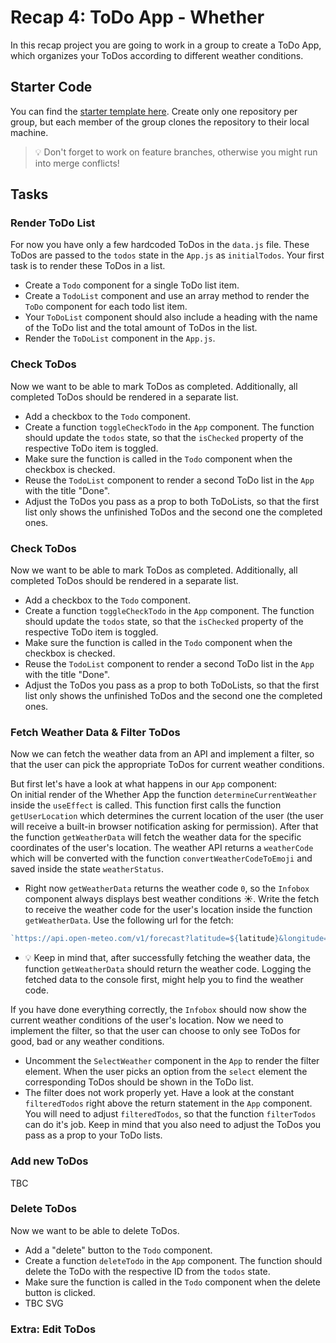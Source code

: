 # Recap 4: ToDo App - Whether

In this recap project you are going to work in a group to create a ToDo App, which organizes your ToDos according to different weather conditions.

## Starter Code

You can find the
[starter template here](https://github.com/ahohnsen/whether-template).
Create only one repository per group, but each member of the group clones the repository to their local machine.

> 💡 Don't forget to work on feature branches, otherwise you might run into merge conflicts!

## Tasks

### Render ToDo List

For now you have only a few hardcoded ToDos in the `data.js` file. These ToDos are passed to the `todos` state in the `App.js` as `initialTodos`. Your first task is to render these ToDos in a list.

- Create a `Todo` component for a single ToDo list item.
- Create a `TodoList` component and use an array method to render the `ToDo` component for each todo list item.
- Your `ToDoList` component should also include a heading with the name of the ToDo list and the total amount of ToDos in the list.
- Render the `ToDoList` component in the `App.js`.

### Check ToDos

Now we want to be able to mark ToDos as completed. Additionally, all completed ToDos should be rendered in a separate list.

- Add a checkbox to the `Todo` component.
- Create a function `toggleCheckTodo` in the `App` component. The function should update the `todos` state, so that the `isChecked` property of the respective ToDo item is toggled.
- Make sure the function is called in the `Todo` component when the checkbox is checked.
- Reuse the `TodoList` component to render a second ToDo list in the `App` with the title "Done".
- Adjust the ToDos you pass as a prop to both ToDoLists, so that the first list only shows the unfinished ToDos and the second one the completed ones.

### Check ToDos

Now we want to be able to mark ToDos as completed. Additionally, all completed ToDos should be rendered in a separate list.

- Add a checkbox to the `Todo` component.
- Create a function `toggleCheckTodo` in the `App` component. The function should update the `todos` state, so that the `isChecked` property of the respective ToDo item is toggled.
- Make sure the function is called in the `Todo` component when the checkbox is checked.
- Reuse the `TodoList` component to render a second ToDo list in the `App` with the title "Done".
- Adjust the ToDos you pass as a prop to both ToDoLists, so that the first list only shows the unfinished ToDos and the second one the completed ones.

### Fetch Weather Data & Filter ToDos

Now we can fetch the weather data from an API and implement a filter, so that the user can pick the appropriate ToDos for current weather conditions.

But first let's have a look at what happens in our `App` component:  
On initial render of the Whether App the function `determineCurrentWeather` inside the `useEffect` is called. This function first calls the function `getUserLocation` which determines the current location of the user (the user will receive a built-in browser notification asking for permission). After that the function `getWeatherData` will fetch the weather data for the specific coordinates of the user's location. The weather API returns a `weatherCode` which will be converted with the function `convertWeatherCodeToEmoji` and saved inside the state `weatherStatus`.

- Right now `getWeatherData` returns the weather code `0`, so the `Infobox` component always displays best weather conditions ☀️. Write the fetch to receive the weather code for the user's location inside the function `getWeatherData`. Use the following url for the fetch:

```js
`https://api.open-meteo.com/v1/forecast?latitude=${latitude}&longitude=${longitude}&current_weather=true`;
```

- 💡 Keep in mind that, after successfully fetching the weather data, the function `getWeatherData` should return the weather code. Logging the fetched data to the console first, might help you to find the weather code.

If you have done everything correctly, the `Infobox` should now show the current weather conditions of the user's location.
Now we need to implement the filter, so that the user can choose to only see ToDos for good, bad or any weather conditions.

- Uncomment the `SelectWeather` component in the `App` to render the filter element. When the user picks an option from the `select` element the corresponding ToDos should be shown in the ToDo list.
- The filter does not work properly yet. Have a look at the constant `filteredTodos` right above the return statement in the `App` component. You will need to adjust `filteredTodos`, so that the function `filterTodos` can do it's job. Keep in mind that you also need to adjust the ToDos you pass as a prop to your ToDo lists.

### Add new ToDos

TBC

### Delete ToDos

Now we want to be able to delete ToDos.

- Add a "delete" button to the `Todo` component.
- Create a function `deleteTodo` in the `App` component. The function should delete the ToDo with the respective ID from the `todos` state.
- Make sure the function is called in the `Todo` component when the delete button is clicked.
- TBC SVG

### Extra: Edit ToDos
